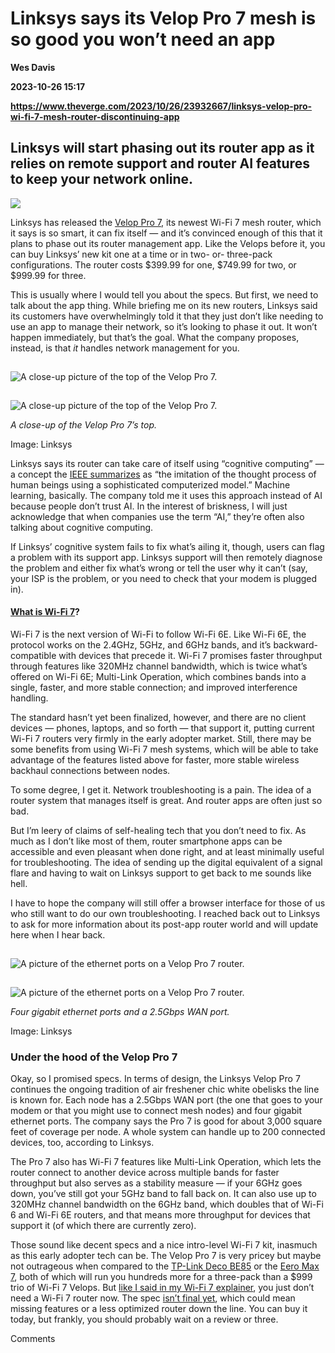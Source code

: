 # Linksys says its Velop Pro 7 mesh is so good you won’t need an app
**Wes Davis**

**2023-10-26 15:17**

**https://www.theverge.com/2023/10/26/23932667/linksys-velop-pro-wi-fi-7-mesh-router-discontinuing-app**

Linksys will start phasing out its router app as it relies on remote support and router AI features to keep your network online.
--------------------------------------------------------------------------------------------------------------------------------

![](https://cdn.vox-cdn.com/thumbor/E58De8EwsthkB-TwvHc22N-elf8=/0x0:1617x1310/1200x628/filters:focal(807x691:808x692)/cdn.vox-cdn.com/uploads/chorus_asset/file/25034018/Velop_Pro_7_3_pack.jpeg)

Linksys has released the [Velop Pro 7](https://www.bestbuy.com/site/searchpage.jsp?st=Linksys+Wi-Fi+7&_dyncharset=UTF-8&_dynSessConf=&id=pcat17071&type=page&sc=Global&cp=1&nrp=&sp=&qp=&list=n&af=true&iht=y&usc=All+Categories&ks=960&keys=keys), its newest Wi-Fi 7 mesh router, which it says is so smart, it can fix itself — and it’s convinced enough of this that it plans to phase out its router management app. Like the Velops before it, you can buy Linksys’ new kit one at a time or in two- or- three-pack configurations. The router costs $399.99 for one, $749.99 for two, or $999.99 for three.

This is usually where I would tell you about the specs. But first, we need to talk about the app thing. While briefing me on its new routers, Linksys said its customers have overwhelmingly told it that they just don’t like needing to use an app to manage their network, so it’s looking to phase it out. It won’t happen immediately, but that’s the goal. What the company proposes, instead, is that _it_ handles network management for you.

![A close-up picture of the top of the Velop Pro 7.](data:image/gif;base64,R0lGODlhAQABAIAAAAAAAP///yH5BAEAAAAALAAAAAABAAEAAAIBRAA7)

![A close-up picture of the top of the Velop Pro 7.](https://duet-cdn.vox-cdn.com/thumbor/0x0:2050x2050/2400x2400/filters:focal(1025x1025:1026x1026):format(webp)/cdn.vox-cdn.com/uploads/chorus_asset/file/25034023/LINKSYS_MBE7000_CLOSE_TOP.jpg)

![A close-up picture of the top of the Velop Pro 7.](data:image/gif;base64,R0lGODlhAQABAIAAAAAAAP///yH5BAEAAAAALAAAAAABAAEAAAIBRAA7)

![A close-up picture of the top of the Velop Pro 7.](https://duet-cdn.vox-cdn.com/thumbor/0x0:2050x2050/2400x2400/filters:focal(1025x1025:1026x1026):format(webp)/cdn.vox-cdn.com/uploads/chorus_asset/file/25034023/LINKSYS_MBE7000_CLOSE_TOP.jpg)

_A close-up of the Velop Pro 7’s top._

Image: Linksys

Linksys says its router can take care of itself using “cognitive computing” — a concept the [IEEE summarizes](https://ieeexplore.ieee.org/document/8389625) as “the imitation of the thought process of human beings using a sophisticated computerized model.” Machine learning, basically. The company told me it uses this approach instead of AI because people don’t trust AI. In the interest of briskness, I will just acknowledge that when companies use the term “AI,” they’re often also talking about cognitive computing.

If Linksys’ cognitive system fails to fix what’s ailing it, though, users can flag a problem with its support app. Linksys support will then remotely diagnose the problem and either fix what’s wrong or tell the user why it can’t (say, your ISP is the problem, or you need to check that your modem is plugged in).

#### [What is Wi-Fi 7](https://www.theverge.com/23902812/wi-fi-7-explained)?

Wi-Fi 7 is the next version of Wi-Fi to follow Wi-Fi 6E. Like Wi-Fi 6E, the protocol works on the 2.4GHz, 5GHz, and 6GHz bands, and it’s backward-compatible with devices that precede it. Wi-Fi 7 promises faster throughput through features like 320MHz channel bandwidth, which is twice what’s offered on Wi-Fi 6E; Multi-Link Operation, which combines bands into a single, faster, and more stable connection; and improved interference handling.

The standard hasn’t yet been finalized, however, and there are no client devices — phones, laptops, and so forth — that support it, putting current Wi-Fi 7 routers very firmly in the early adopter market. Still, there may be some benefits from using Wi-Fi 7 mesh systems, which will be able to take advantage of the features listed above for faster, more stable wireless backhaul connections between nodes.

To some degree, I get it. Network troubleshooting is a pain. The idea of a router system that manages itself is great. And router apps are often just so bad.

But I’m leery of claims of self-healing tech that you don’t need to fix. As much as I don’t like most of them, router smartphone apps can be accessible and even pleasant when done right, and at least minimally useful for troubleshooting. The idea of sending up the digital equivalent of a signal flare and having to wait on Linksys support to get back to me sounds like hell.

I have to hope the company will still offer a browser interface for those of us who still want to do our own troubleshooting. I reached back out to Linksys to ask for more information about its post-app router world and will update here when I hear back.

![A picture of the ethernet ports on a Velop Pro 7 router.](data:image/gif;base64,R0lGODlhAQABAIAAAAAAAP///yH5BAEAAAAALAAAAAABAAEAAAIBRAA7)

![A picture of the ethernet ports on a Velop Pro 7 router.](https://duet-cdn.vox-cdn.com/thumbor/0x0:2050x2050/2400x2400/filters:focal(1025x1025:1026x1026):format(webp)/cdn.vox-cdn.com/uploads/chorus_asset/file/25034027/LINKSYS_MBE7000_CLOSE_BACK.jpg)

![A picture of the ethernet ports on a Velop Pro 7 router.](data:image/gif;base64,R0lGODlhAQABAIAAAAAAAP///yH5BAEAAAAALAAAAAABAAEAAAIBRAA7)

![A picture of the ethernet ports on a Velop Pro 7 router.](https://duet-cdn.vox-cdn.com/thumbor/0x0:2050x2050/2400x2400/filters:focal(1025x1025:1026x1026):format(webp)/cdn.vox-cdn.com/uploads/chorus_asset/file/25034027/LINKSYS_MBE7000_CLOSE_BACK.jpg)

_Four gigabit ethernet ports and a 2.5Gbps WAN port._

Image: Linksys

### Under the hood of the Velop Pro 7

Okay, so I promised specs. In terms of design, the Linksys Velop Pro 7 continues the ongoing tradition of air freshener chic white obelisks the line is known for. Each node has a 2.5Gbps WAN port (the one that goes to your modem or that you might use to connect mesh nodes) and four gigabit ethernet ports. The company says the Pro 7 is good for about 3,000 square feet of coverage per node. A whole system can handle up to 200 connected devices, too, according to Linksys.

The Pro 7 also has Wi-Fi 7 features like Multi-Link Operation, which lets the router connect to another device across multiple bands for faster throughput but also serves as a stability measure — if your 6GHz goes down, you’ve still got your 5GHz band to fall back on. It can also use up to 320MHz channel bandwidth on the 6GHz band, which doubles that of Wi-Fi 6 and Wi-Fi 6E routers, and that means more throughput for devices that support it (of which there are currently zero).

Those sound like decent specs and a nice intro-level Wi-Fi 7 kit, inasmuch as this early adopter tech can be. The Velop Pro 7 is very pricey but maybe not outrageous when compared to the [TP-Link Deco BE85](https://www.theverge.com/2023/5/15/23721525/tp-link-wi-fi-7-deco-be85-archer-be800) or the [Eero Max 7](https://www.theverge.com/2023/9/20/23882163/amazon-eero-max-7-wi-fi-router-mesh-price-release-date), both of which will run you hundreds more for a three-pack than a $999 trio of Wi-Fi 7 Velops. But [like I said in my Wi-Fi 7 explainer](https://www.theverge.com/23902812/wi-fi-7-explained), you just don’t need a Wi-Fi 7 router now. The spec [isn’t final yet](https://www.ieee802.org/11/Reports/tgbe_update.htm), which could mean missing features or a less optimized router down the line. You can buy it today, but frankly, you should probably wait on a review or three.

Comments